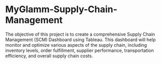 # MyGlamm-Supply-Chain-Management
The objective of this project is to create a comprehensive Supply Chain Management  (SCM) Dashboard using Tableau. This dashboard will help monitor and optimize various  aspects of the supply chain, including inventory levels, order fulfillment, supplier  performance, transportation efficiency, and overall supply chain costs.
